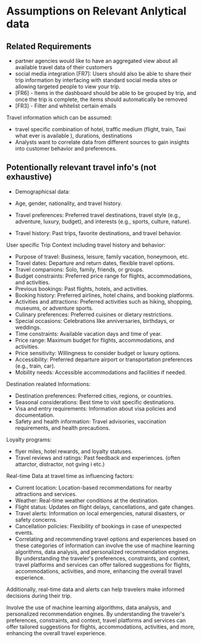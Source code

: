 # Assumptions on Relevant Anlytical data

## Related Requirements

- partner agencies would like to have an aggregated view about all available travel data of their customers
- social media integration [FR7]: Users should also be able to share their trip information by interfacing with standard social media sites or allowing targeted people to view your trip.
- [FR6] - Items in the dashboard should be able to be grouped by trip, and once the trip is complete, the items should automatically be removed
- [FR3] - Filter and whitelist certain emails

Travel information which can be assumed:

- travel specific combination of hotel, traffic medium (flight, train, Taxi what ever is available ), durations, destinations
- Analysts want to correlate data from different sources to gain insights into customer behavior and preferences.

## Potentionally relevant travel info's (not exhaustive)

- Demographicsal data:

- Age, gender, nationality, and travel history.
- Travel preferences: Preferred travel destinations, travel style (e.g., adventure, luxury, budget), and interests (e.g., sports, culture, nature).
- Travel history: Past trips, favorite destinations, and travel behavior.

User specific Trip Context including travel history and behavior:

- Purpose of travel: Business, leisure, family vacation, honeymoon, etc.
- Travel dates: Departure and return dates, flexible travel options.
- Travel companions: Solo, family, friends, or groups.
- Budget constraints: Preferred price range for flights, accommodations, and activities.
- Previous bookings: Past flights, hotels, and activities.
- Booking history: Preferred airlines, hotel chains, and booking platforms.
- Activities and attractions: Preferred activities such as hiking, shopping, museums, or adventure sports.
- Culinary preferences: Preferred cuisines or dietary restrictions.
- Special occasions: Celebrations like anniversaries, birthdays, or weddings.
- Time constraints: Available vacation days and time of year.
- Price range: Maximum budget for flights, accommodations, and activities.
- Price sensitivity: Willingness to consider budget or luxury options.
- Accessibility: Preferred departure airport or transportation preferences (e.g., train, car).
- Mobility needs: Accessible accommodations and facilities if needed.

Destination realated Informations:

- Destination preferences: Preferred cities, regions, or countries.
- Seasonal considerations: Best time to visit specific destinations.
- Visa and entry requirements: Information about visa policies and documentation.
- Safety and health information: Travel advisories, vaccination requirements, and health precautions.

Loyalty programs:

- flyer miles, hotel rewards, and loyalty statuses.
- Travel reviews and ratings: Past feedback and experiences. (often attarctor, distractor, not gving i etc.)

Real-time Data at travel time as influencing factors:

- Current location: Location-based recommendations for nearby attractions and services.
- Weather: Real-time weather conditions at the destination.
- Flight status: Updates on flight delays, cancellations, and gate changes.
- Travel alerts: Information on local emergencies, natural disasters, or safety concerns.
- Cancellation policies: Flexibility of bookings in case of unexpected events.
- Correlating and recommending travel options and experiences based on these categories of information can involve the use of machine learning algorithms, data analysis, and personalized recommendation engines. By understanding the traveler's preferences, constraints, and context, travel platforms and services can offer tailored suggestions for flights, accommodations, activities, and more, enhancing the overall travel experience. 

Additionally, real-time data and alerts can help travelers make informed decisions during their trip.

Involve the use of machine learning algorithms, data analysis, and personalized recommendation engines. By understanding the traveler's preferences, constraints, and context, travel platforms and services can offer tailored suggestions for flights, accommodations, activities, and more, enhancing the overall travel experience.
